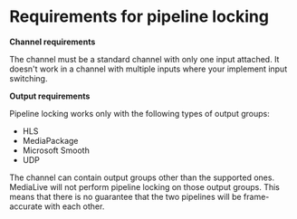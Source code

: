 # Requirements for pipeline locking<a name="pipeline-locking-requirements"></a>

**Channel requirements**

The channel must be a standard channel with only one input attached\. It doesn't work in a channel with multiple inputs where your implement input switching\. 

**Output requirements**

Pipeline locking works only with the following types of output groups:
+ HLS
+ MediaPackage
+ Microsoft Smooth
+ UDP

The channel can contain output groups other than the supported ones\. MediaLive will not perform pipeline locking on those output groups\. This means that there is no guarantee that the two pipelines will be frame\-accurate with each other\. 